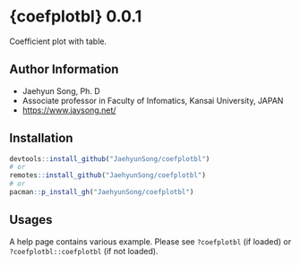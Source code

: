 # {coefplotbl} 0.0.1

Coefficient plot with table.

## Author Information

* Jaehyun Song, Ph. D
* Associate professor in Faculty of Infomatics, Kansai University, JAPAN
* <https://www.jaysong.net/>

## Installation

```r
devtools::install_github("JaehyunSong/coefplotbl")
# or
remotes::install_github("JaehyunSong/coefplotbl")
# or
pacman::p_install_gh("JaehyunSong/coefplotbl")
```

## Usages

A help page contains various example. Please see `?coefplotbl` (if loaded) or `?coefplotbl::coefplotbl` (if not loaded).
